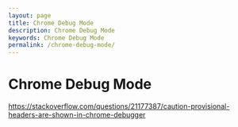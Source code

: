 ```yaml
---
layout: page
title: Chrome Debug Mode
description: Chrome Debug Mode
keywords: Chrome Debug Mode
permalink: /chrome-debug-mode/
---
```


# Chrome Debug Mode

https://stackoverflow.com/questions/21177387/caution-provisional-headers-are-shown-in-chrome-debugger
